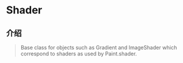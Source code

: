 # Shader

## 介绍

> Base class for objects such as Gradient and ImageShader which correspond to shaders as used by Paint.shader.
